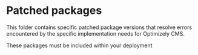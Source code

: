 # Patched packages
This folder contains specific patched package versions that resolve errors encountered by the specific implementation needs for Optimizely CMS. 

These packages must be included within your deployment